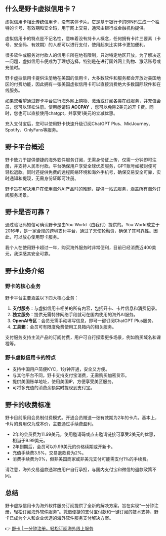 ## 什么是野卡虚拟信用卡？

虚拟信用卡相比传统信用卡，没有实体卡片。它是基于银行卡的BIN码生成一个独特的卡号、有效期和安全码，用于网上交易，通常由银行或金融机构提供。

虚拟信用卡的特点是不记名性，意味着没有持卡人概念，任何拥有卡片三要素（卡号、安全码、有效期）的人都可以进行支付，使用起来比实体卡更加便利。

很多软件或服务对付款人的信用卡所在地有限制，只对特定地区开放。为了解决这一问题，虚拟信用卡便成为了理想选择，特别是在进行国外网上购物、激活账号或充值时。

野卡虚拟信用卡提供注册地在美国的信用卡，大多数软件和服务都会开放对美国地区的付费功能，因此拥有一张美国虚拟信用卡可以直接消费绝大多数国际软件和在线服务。

如果您希望通过野卡平台进行海外网上购物、激活或订阅各类在线服务，并充值会员，您可以轻松注册。使用邀请码 **ACCPAY** ，您可以免除2美元的开卡费。同时，您也可以直接使用chatgpt，并享受1美元的立减优惠。

充入支付宝后，您可以使用野卡快速升级订阅ChatGPT Plus、MidJourney、Spotify、OnlyFans等服务。

## 野卡平台概述

野卡致力于提供便捷的海外软件服务订阅，无需身份证上传，仅需一分钟即可注册，并支持人民币付款。平台确保用户享受全球优质服务，GPT账号如被封便可轻松退款。同时还提供免费的远程网络环境和海外手机号，确保交易安全可靠，实时通知和提现，无需身份证即可注册。

野卡旨在解决用户在使用海外AI产品时的难题，提供一站式服务，涵盖所有海外订阅服务场景。

## 野卡是否可靠？

通过验证码短信可确认野卡是由You World（由我付）提供的。You World成立于2016年，是一家合规的跨境支付平台，通过了天使轮融资，确保了其可靠性。因此，可以放心使用野卡服务。

我个人在使用野卡超过一年，购买海外服务时非常便利，目前已经消费近400美元，我深感其安全可靠。

## 野卡业务介绍

### 野卡的核心业务

野卡平台主要涵盖以下四大核心业务：

1. **支付服务**：与虚拟信用卡相关的所有内容，包括开卡、卡片信息和消费记录。
2. **独立服务**：提供无需特殊网络手段就可在国内使用的海外AI服务。
3. **OpenAI专区**：会员无需手动填写信息，即可一键订阅ChatGPT Plus服务。
4. **工具箱**：会员可有限度免费使用工具箱内的相关服务。

支付服务支持主流产品的订阅付费，用户可自行探索更多场景，例如购买域名和课程等。

### 野卡虚拟信用卡的特点

- 支持中国用户简便KYC，1分钟开通，安全又方便。
- 与其他平台不同，野卡支持支付宝消费，无需购买加密货币。
- 提供美国账单地址，使用美国IP，方便享受美区服务。
- 可将多充值的消费余额实时提现到支付宝。

## 野卡的收费标准

野卡目前采用会员制付费模式。开通会员赠送一张有效期为2年的卡片。基本上，卡片的费用仅为成本价，主要通过手续费盈利。 

- 2年的会员费为11.99美元，使用邀请码或点击邀请链接可享受2美元的优惠，相当于9.99美元。
- 2年到期后，会员可以9.99美元的价格续期或开新卡。
- 充值手续费3.5%，交易退款费为2%。
- 消费手续费为0%，但非美国商家或非美元支付可能需支付1%的手续费。

请注意，海外交易退款通常由用户自行承担，与国内支付宝和微信的退款政策不同。

## 总结

野卡虚拟信用卡为海外软件服务订阅提供了全新的解决方案，旨在实现“一分钟注册，轻松订阅海外软件服务”。凭借便捷的支付宝付款和一键订阅的技术支持，野卡已成为个人和企业优选的海外软件服务支付解决方案。

👉 [野卡 | 一分钟注册，轻松订阅海外线上服务](https://bit.ly/bewildcard)